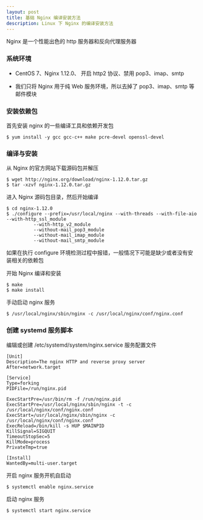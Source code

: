 ```yaml
---
layout: post
title: 基础 Nginx 编译安装方法
description: Linux 下 Nginx 的编译安装方法
---
```


Nginx 是一个性能出色的 http 服务器和反向代理服务器

### 系统环境

- CentOS 7、Nginx 1.12.0、 开启 http2 协议、禁用 pop3、imap、smtp

- 我们只将 Nginx 用于纯 Web 服务环境，所以去掉了 pop3、imap、smtp 等邮件模块

### 安装依赖包

首先安装 nginx 的一些编译工具和依赖开发包

    $ yum install -y gcc gcc-c++ make pcre-devel openssl-devel

### 编译与安装

从 Nginx 的官方网站下载源码包并解压

    $ wget http://nginx.org/download/nginx-1.12.0.tar.gz
    $ tar -xzvf nginx-1.12.0.tar.gz

进入 Nginx 源码包目录，然后开始编译

    $ cd nginx-1.12.0
    $ ./configure --prefix=/usr/local/nginx --with-threads --with-file-aio --with-http_ssl_module
              --with-http_v2_module
              --without-mail_pop3_module
              --without-mail_imap_module
              --without-mail_smtp_module

如果在执行 configure 环境检测过程中报错，一般情况下可能是缺少或者没有安装相关的依赖包

开始 Nginx 编译和安装

    $ make
    $ make install

手动启动 nginx 服务

    $ /usr/local/nginx/sbin/nginx -c /usr/local/nginx/conf/nginx.conf

### 创建 systemd 服务脚本

编辑或创建 /etc/systemd/system/nginx.service 服务配置文件

    [Unit]
    Description=The nginx HTTP and reverse proxy server
    After=network.target

    [Service]
    Type=forking
    PIDFile=/run/nginx.pid

    ExecStartPre=/usr/bin/rm -f /run/nginx.pid
    ExecStartPre=/usr/local/nginx/sbin/nginx -t -c /usr/local/nginx/conf/nginx.conf
    ExecStart=/usr/local/nginx/sbin/nginx -c /usr/local/nginx/conf/nginx.conf
    ExecReload=/bin/kill -s HUP $MAINPID
    KillSignal=SIGQUIT
    TimeoutStopSec=5
    KillMode=process
    PrivateTmp=true

    [Install]
    WantedBy=multi-user.target

开启 nginx 服务开机自启动

    $ systemctl enable nginx.service

启动 nginx 服务

    $ systemctl start nginx.service

